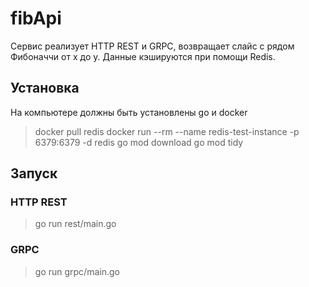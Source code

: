 # fibApi
Сервис реализует HTTP REST и GRPC, возвращает слайс с рядом Фибоначчи от x до y. Данные кэшируются при помощи Redis. 

## Установка 

На компьютере должны быть установлены go и docker 
> docker pull redis
> docker run --rm --name redis-test-instance -p 6379:6379 -d redis
> go mod download
> go mod tidy 

## Запуск 

### HTTP REST
> go run rest/main.go

### GRPC
> go run grpc/main.go